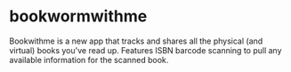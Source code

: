 # bookwormwithme

Bookwithme is a new app that tracks and shares all the physical (and virtual) books you've read up. Features ISBN barcode scanning to pull any available information for the scanned book. 
